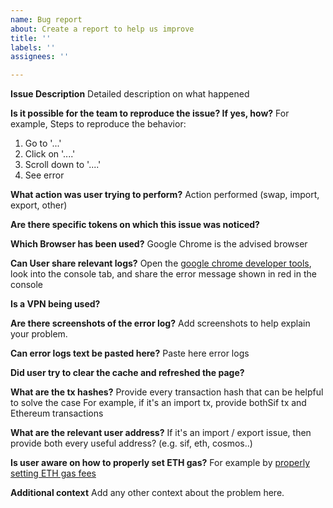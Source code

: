 ```yaml
---
name: Bug report
about: Create a report to help us improve
title: ''
labels: ''
assignees: ''

---
```


**Issue Description**
Detailed description on what happened

**Is it possible for the team to reproduce the issue? If yes, how?**
For example,
Steps to reproduce the behavior:
1. Go to '...'
2. Click on '....'
3. Scroll down to '....'
4. See error


**What action was user trying to perform?**
Action performed (swap, import, export, other)

**Are there specific tokens on which this issue was noticed?**

**Which Browser has been used?**
Google Chrome is the advised browser

**Can User share relevant logs?**
Open the [google chrome developer tools](https://balsamiq.com/support/faqs/browserconsole/#google-chrome), look into the console tab, and share the error message shown in red in the console

**Is a VPN being used?**

**Are there screenshots of the error log?**
Add screenshots to help explain your problem.

**Can error logs text be pasted here?**
Paste here error logs

**Did user try to clear the cache and refreshed the page?**

**What are the tx hashes?** 
Provide every transaction hash that can be helpful to solve the case
For example, if it's an import tx, provide bothSif tx and Ethereum transactions

**What are the relevant user address?** 
If it's an import / export issue, then provide both every useful address? (e.g. sif, eth, cosmos..)

**Is user aware on how to properly set ETH gas?**
For example by [properly setting ETH gas fees](https://metamask.zendesk.com/hc/en-us/articles/4404600179227-User-Guide-Gas)

**Additional context**
Add any other context about the problem here.
